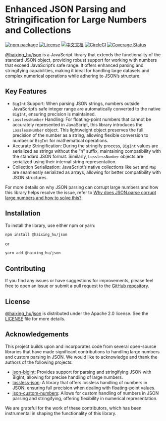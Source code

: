 # Enhanced JSON Parsing and Stringification for Large Numbers and Collections

[![npm package](https://img.shields.io/npm/v/@haixing_hu/json.svg)](https://npmjs.com/package/@haixing_hu/json)
[![License](https://img.shields.io/badge/License-Apache-blue.svg)](https://www.apache.org/licenses/LICENSE-2.0)
[![中文文档](https://img.shields.io/badge/文档-中文版-blue.svg)](README.zh_CN.md)
[![CircleCI](https://dl.circleci.com/status-badge/img/gh/Haixing-Hu/js-json/tree/master.svg?style=shield)](https://dl.circleci.com/status-badge/redirect/gh/Haixing-Hu/js-json/tree/master)
[![Coverage Status](https://coveralls.io/repos/github/Haixing-Hu/js-json/badge.svg?branch=master)](https://coveralls.io/github/Haixing-Hu/js-json?branch=master)

[@haixing_hu/json]  is a JavaScript library that extends the functionality of the
standard JSON object, providing robust support for working with numbers that 
exceed JavaScript’s safe range. It offers enhanced parsing and stringifying 
capabilities, making it ideal for handling large datasets and complex numerical 
operations while adhering to JSON’s structure.

## Key Features

- `BigInt` Support: When parsing JSON strings, numbers outside JavaScript’s safe 
  integer range are automatically converted to the native `BigInt`, ensuring 
  precision is maintained.
- `LosslessNumber` Handling: For floating-point numbers that cannot be accurately
  represented in JavaScript, this library introduces the `LosslessNumber` object. 
  This lightweight object preserves the full precision of the number as a string,
  allowing flexible conversion to number or `BigInt` for mathematical operations.
- Accurate Stringification: During the stringify process, `BigInt` values are
  serialized as strings without the “n” suffix, maintaining compatibility with 
  the standard JSON format. Similarly, `LosslessNumber` objects are serialized
  using their internal string representation.
- Collection Serialization: JavaScript’s native collections like `Set` and `Map`
  are seamlessly serialized as arrays, allowing for better compatibility with
  JSON structures.

For more details on why JSON parsing can corrupt large numbers and how this 
library helps resolve the issue, refer to 
[Why does JSON.parse corrupt large numbers and how to solve this?].


## Installation

To install the library, use either npm or yarn:
```sh
npm install @haixing_hu/json
```
or
```sh
yarn add @haixing_hu/json
```

## <span id="contributing">Contributing</span>

If you find any issues or have suggestions for improvements, please feel free
to open an issue or submit a pull request to the [GitHub repository].

## <span id="license">License</span>

[@haixing_hu/json] is distributed under the Apache 2.0 license.
See the [LICENSE](LICENSE) file for more details.

## <span id="acknowledgements">Acknowledgements</span>

This project builds upon and incorporates code from several open-source libraries
that have made significant contributions to handling large numbers and custom 
parsing in JSON. We would like to acknowledge and thank the authors of the
following projects:

- [json-bigint]: Provides support for parsing and stringifying JSON with BigInt, 
  allowing for precise handling of large numbers.
- [lossless-json]: A library that offers lossless handling of numbers in JSON, 
  ensuring full precision when dealing with floating-point values.
- [json-custom-numbers]: Allows for custom handling of numbers in JSON parsing
  and stringifying, offering flexibility in numerical representation.

We are grateful for the work of these contributors, which has been instrumental 
in shaping the functionality of this library.

[@haixing_hu/json]: https://npmjs.com/package/@haixing_hu/json
[GitHub repository]: https://github.com/Haixing-Hu/js-json
[Why does JSON.parse corrupt large numbers and how to solve this?]: https://jsoneditoronline.org/indepth/parse/why-does-json-parse-corrupt-large-numbers/
[json-bigint]: https://github.com/sidorares/json-bigint
[lossless-json]: https://github.com/josdejong/lossless-json
[json-custom-numbers]: https://github.com/jawj/json-custom-numbers
